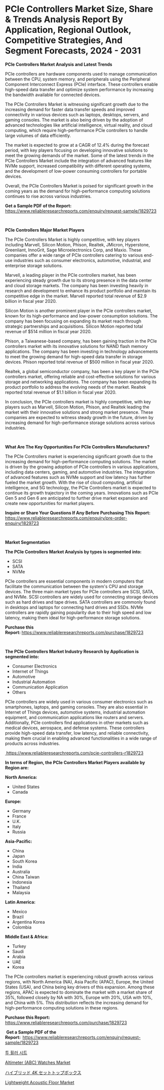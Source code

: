 <p><h1>PCIe Controllers Market Size, Share & Trends Analysis Report By Application, Regional Outlook, Competitive Strategies, And Segment Forecasts, 2024 - 2031</h1></p><p><strong>PCIe Controllers Market Analysis and Latest Trends</strong></p>
<p><p>PCIe controllers are hardware components used to manage communication between the CPU, system memory, and peripherals using the Peripheral Component Interconnect Express (PCIe) interface. These controllers enable high-speed data transfer and optimize system performance by increasing the bandwidth available for connected devices.</p><p>The PCIe Controllers Market is witnessing significant growth due to the increasing demand for faster data transfer speeds and improved connectivity in various devices such as laptops, desktops, servers, and gaming consoles. The market is also being driven by the adoption of advanced technologies like artificial intelligence, virtual reality, and cloud computing, which require high-performance PCIe controllers to handle large volumes of data efficiently.</p><p>The market is expected to grow at a CAGR of 12.4% during the forecast period, with key players focusing on developing innovative solutions to meet the growing demands of the market. Some of the latest trends in the PCIe Controllers Market include the integration of advanced features like NVMe support, increased compatibility with different operating systems, and the development of low-power consuming controllers for portable devices.</p><p>Overall, the PCIe Controllers Market is poised for significant growth in the coming years as the demand for high-performance computing solutions continues to rise across various industries.</p></p>
<p><strong>Get a Sample PDF of the Report:&nbsp;</strong> <a href="https://www.reliableresearchreports.com/enquiry/request-sample/1829723">https://www.reliableresearchreports.com/enquiry/request-sample/1829723</a></p>
<p>&nbsp;</p>
<p><strong>PCIe Controllers Major Market Players</strong></p>
<p><p>The PCIe Controllers Market is highly competitive, with key players including Marvell, Silicon Motion, Phison, Realtek, JMicron, Hyperstone, Greenliant, InnoGrit, Sage Microelectronics Corp, and Maxio. These companies offer a wide range of PCIe controllers catering to various end-use industries such as consumer electronics, automotive, industrial, and enterprise storage solutions.</p><p>Marvell, a leading player in the PCIe controllers market, has been experiencing steady growth due to its strong presence in the data center and cloud storage markets. The company has been investing heavily in research and development to enhance its product portfolio and maintain its competitive edge in the market. Marvell reported total revenue of $2.9 billion in fiscal year 2020.</p><p>Silicon Motion is another prominent player in the PCIe controllers market, known for its high-performance and low-power consumption solutions. The company has been focusing on expanding its market reach through strategic partnerships and acquisitions. Silicon Motion reported total revenue of $514 million in fiscal year 2020.</p><p>Phison, a Taiwanese-based company, has been gaining traction in the PCIe controllers market with its innovative solutions for NAND flash memory applications. The company has been investing in technology advancements to meet the growing demand for high-speed data transfer in storage devices. Phison reported total revenue of $500 million in fiscal year 2020.</p><p>Realtek, a global semiconductor company, has been a key player in the PCIe controllers market, offering reliable and cost-effective solutions for various storage and networking applications. The company has been expanding its product portfolio to address the evolving needs of the market. Realtek reported total revenue of $1.1 billion in fiscal year 2020.</p><p>In conclusion, the PCIe controllers market is highly competitive, with key players such as Marvell, Silicon Motion, Phison, and Realtek leading the market with their innovative solutions and strong market presence. These companies are expected to witness steady growth in the future, driven by increasing demand for high-performance storage solutions across various industries.</p></p>
<p>&nbsp;</p>
<p><strong>What Are The Key Opportunities For PCIe Controllers Manufacturers?</strong></p>
<p><p>The PCIe Controllers market is experiencing significant growth due to the increasing demand for high-performance computing solutions. The market is driven by the growing adoption of PCIe controllers in various applications, including data centers, gaming, and automotive industries. The integration of advanced features such as NVMe support and low latency has further fueled the market growth. With the rise of cloud computing, artificial intelligence, and 5G technology, the PCIe Controllers market is expected to continue its growth trajectory in the coming years. Innovations such as PCIe Gen 5 and Gen 6 are anticipated to further drive market expansion and create new opportunities for market players.</p></p>
<p><strong>Inquire or Share Your Questions If Any Before Purchasing This Report:</strong> <a href="https://www.reliableresearchreports.com/enquiry/pre-order-enquiry/1829723">https://www.reliableresearchreports.com/enquiry/pre-order-enquiry/1829723</a></p>
<p>&nbsp;</p>
<p><strong>Market Segmentation</strong></p>
<p><strong>The PCIe Controllers Market Analysis by types is segmented into:</strong></p>
<p><ul><li>SCSI</li><li>SATA</li><li>NVMe</li></ul></p>
<p><p>PCIe controllers are essential components in modern computers that facilitate the communication between the system's CPU and storage devices. The three main market types for PCIe controllers are SCSI, SATA, and NVMe. SCSI controllers are widely used for connecting storage devices such as hard drives and tape drives. SATA controllers are commonly found in desktops and laptops for connecting hard drives and SSDs. NVMe controllers are rapidly gaining popularity due to their high speed and low latency, making them ideal for high-performance storage solutions.</p></p>
<p><strong>Purchase this Report:&nbsp;</strong><a href="https://www.reliableresearchreports.com/purchase/1829723">https://www.reliableresearchreports.com/purchase/1829723</a></p>
<p>&nbsp;</p>
<p><strong>The PCIe Controllers Market Industry Research by Application is segmented into:</strong></p>
<p><ul><li>Consumer Electronics</li><li>Internet of Things</li><li>Automotive</li><li>Industrial Automation</li><li>Communication Application</li><li>Others</li></ul></p>
<p><p>PCIe controllers are widely used in various consumer electronics such as smartphones, laptops, and gaming consoles. They are also essential in Internet of Things devices, automotive systems, industrial automation equipment, and communication applications like routers and servers. Additionally, PCIe controllers find applications in other markets such as medical devices, aerospace, and defense systems. These controllers provide high-speed data transfer, low latency, and reliable connectivity, making them crucial in enabling advanced functionalities in a wide range of products across industries.</p></p>
<p><a href="https://www.reliableresearchreports.com/pcie-controllers-r1829723">&nbsp;https://www.reliableresearchreports.com/pcie-controllers-r1829723</a></p>
<p><strong>In terms of Region, the PCIe Controllers Market Players available by Region are:</strong></p>
<p>
    <p> <strong> North America: </strong>
        <ul>
            <li>United States</li>
            <li>Canada</li>
        </ul>
        </p> 
    <p> <strong> Europe: </strong>
        <ul>
            <li>Germany</li>
            <li>France</li>
            <li>U.K.</li>
            <li>Italy</li>
            <li>Russia</li>
        </ul>
        </p> 
    <p> <strong> Asia-Pacific: </strong>
        <ul>
            <li>China</li>
            <li>Japan</li>
            <li>South Korea</li>
            <li>India</li>
            <li>Australia</li>
            <li>China Taiwan</li>
            <li>Indonesia</li>
            <li>Thailand</li>
            <li>Malaysia</li>
        </ul>
        </p> 
    <p> <strong> Latin America: </strong>
        <ul>
            <li>Mexico</li>
            <li>Brazil</li>
            <li>Argentina Korea</li>
            <li>Colombia</li>
        </ul>
        </p> 
    <p> <strong> Middle East & Africa: </strong>
        <ul>
            <li>Turkey</li>
            <li>Saudi</li>
            <li>Arabia</li>
            <li>UAE</li>
            <li>Korea</li>
        </ul>
    </p>
    </p>
<p><p>The PCIe controllers market is experiencing robust growth across various regions, with North America (NA), Asia Pacific (APAC), Europe, the United States (USA), and China being key drivers of this expansion. Among these regions, APAC is expected to dominate the market with a market share of 35%, followed closely by NA with 30%, Europe with 20%, USA with 10%, and China with 5%. This distribution reflects the increasing demand for high-performance computing solutions in these regions.</p></p>
<p><strong>Purchase this Report: </strong><a href="https://www.reliableresearchreports.com/purchase/1829723">https://www.reliableresearchreports.com/purchase/1829723</a></p>
<p>&nbsp;<strong>Get a Sample PDF of the Report:&nbsp;&nbsp;</strong><a href="https://www.reliableresearchreports.com/enquiry/request-sample/1829723">https://www.reliableresearchreports.com/enquiry/request-sample/1829723</a></p>
<p><strong></strong></p>
<p><p><a href="https://github.com/amuji413411/Market-Research-Report-List-1/blob/main/5533256156778.md">투 휠러 시트</a></p><p><a href="https://github.com/LibbySpencer2018/Market-Research-Report-List-1/blob/main/altimeter-abc-watches-market.md">Altimeter (ABC) Watches Market</a></p><p><a href="https://github.com/DeonBoer2023/Market-Research-Report-List-1/blob/main/7577895147579.md">ハイブリッド 4K セットトップボックス</a></p><p><a href="https://github.com/amapolalg/Market-Research-Report-List-1/blob/main/lightweight-acoustic-floor-market.md">Lightweight Acoustic Floor Market</a></p></p>
